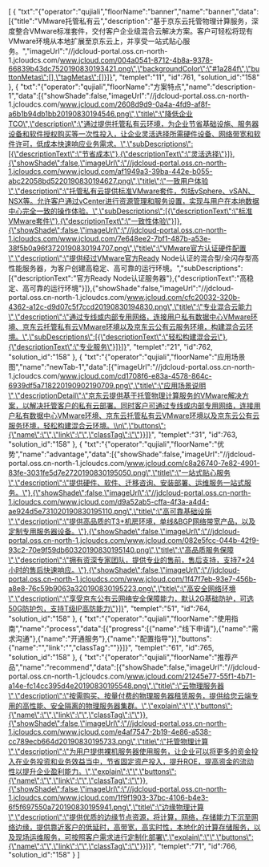 [
	{
		"txt":"{\"operator\":\"qujiali\",\"floorName\":\"banner\",\"name\":\"banner\",\"data\":[{\"title\":\"VMware托管私有云\",\"description\":\"基于京东云托管物理计算服务，深度整合VMware标准套件，交付客户企业级混合云解决方案。客户可轻松将现有VMware环境从本地扩展至京东云上，并享受一站式贴心服务。\",\"imageUrl\":\"//jdcloud-portal.oss.cn-north-1.jcloudcs.com/www.jcloud.com/004a0541-8712-4b8a-9378-66839b43dc7520190830193421.png\",\"backgroundColor\":\"#1a284f\",\"buttonMetas\":[],\"tagMetas\":[]}]}",
		"templet":"11",
		"id":761,
		"solution_id":"158"
	},
	{
		"txt":"{\"operator\":\"qujiali\",\"floorName\":\"方案特点\",\"name\":\"description-1\",\"data\":[{\"showShade\":false,\"imageUrl\":\"//jdcloud-portal.oss.cn-north-1.jcloudcs.com/www.jcloud.com/2608d9d9-0a4a-4fd9-af8f-a6b1b94db1bb20190830194546.png\",\"title\":\"降低企业TCO\",\"description\":\"通过提供托管私有云环境，为企业节省基础设施、服务器设备和软件授权购买等一次性投入，让企业灵活选择所需硬件设备、网络带宽和软件许可，低成本快速响应业务需求。\",\"subDescriptions\":[{\"descriptionText\":\"节省成本\"},{\"descriptionText\":\"灵活选择\"}]},{\"showShade\":false,\"imageUrl\":\"//jdcloud-portal.oss.cn-north-1.jcloudcs.com/www.jcloud.com/af1949a3-39ba-442e-b055-abc22058bd5220190830194627.png\",\"title\":\"一致用户体验\",\"description\":\"托管私有云提供标准VMware套件，包括vSphere、vSAN、NSX等。允许客户通过vCenter进行资源管理和服务设置，实现与用户在本地数据中心完全一致的操作体验。\",\"subDescriptions\":[{\"descriptionText\":\"标准VMware套件\"},{\"descriptionText\":\"一致性体验\"}]},{\"showShade\":false,\"imageUrl\":\"//jdcloud-portal.oss.cn-north-1.jcloudcs.com/www.jcloud.com/7e648ee2-7bf1-487b-a53e-38f5b0a96f3720190830194707.png\",\"title\":\"VMware官方认证硬件配置\",\"description\":\"提供经过VMware官方Ready Node认证的混合型/全闪存型高性能服务器，为客户创建高稳定、高可靠的运行环境。\",\"subDescriptions\":[{\"descriptionText\":\"官方Ready Node认证服务器\"},{\"descriptionText\":\"高稳定、高可靠的运行环境\"}]},{\"showShade\":false,\"imageUrl\":\"//jdcloud-portal.oss.cn-north-1.jcloudcs.com/www.jcloud.com/cfc20032-320b-4362-a12c-d9d07c5f7ccd20190830194830.png\",\"title\":\"专业混合云能力\",\"description\":\"通过专线或内部专用网络，连接用户私有数据中心VMware环境、京东云托管私有云VMware环境以及京东云公有云服务环境，构建混合云环境。\",\"subDescriptions\":[{\"descriptionText\":\"轻松构建混合云\"},{\"descriptionText\":\"专业服务\"}]}]}",
		"templet":"21",
		"id":762,
		"solution_id":"158"
	},
	{
		"txt":"{\"operator\":\"qujiali\",\"floorName\":\"应用场景图\",\"name\":\"newTab-1\",\"data\":[{\"imageUrl\":\"//jdcloud-portal.oss.cn-north-1.jcloudcs.com/www.jcloud.com/cd1708f6-e83a-4578-864c-6939df5a718220190902190709.png\",\"title\":\"应用场景说明\",\"descriptionDetail\":\"京东云提供基于托管物理计算服务的VMware解决方案，以解决托管客户的私有云部署。同时客户可通过专线或内部专用网络，连接用户私有数据中心VMware环境、京东云托管私有云VMware环境以及京东云公有云服务环境，轻松构建混合云环境。\\n\",\"buttons\":{\"name\":\"\",\"link\":\"\",\"classTag\":\"\"}}]}",
		"templet":"31",
		"id":763,
		"solution_id":"158"
	},
	{
		"txt":"{\"operator\":\"qujiali\",\"floorName\":\"优势\",\"name\":\"advantage\",\"data\":[{\"showShade\":false,\"imageUrl\":\"//jdcloud-portal.oss.cn-north-1.jcloudcs.com/www.jcloud.com/c8a26740-7e82-4901-83fe-3031fe5d7e2720190830195050.png\",\"title\":\"一站式贴心服务\",\"description\":\"提供硬件、软件、迁移咨询、安装部署、运维服务一站式服务。\"},{\"showShade\":false,\"imageUrl\":\"//jdcloud-portal.oss.cn-north-1.jcloudcs.com/www.jcloud.com/d9a52ab5-cffa-4f3a-a4d4-ae924d5e731020190830195110.png\",\"title\":\"高可靠基础设施\",\"description\":\"提供高品质的T3+机房环境，单线&BGP网络带宽产品，以及定制专用服务器设备。\"},{\"showShade\":false,\"imageUrl\":\"//jdcloud-portal.oss.cn-north-1.jcloudcs.com/www.jcloud.com/082e5fcc-044b-42f9-93c2-70e9f59db60320190830195140.png\",\"title\":\"高品质服务保障\",\"description\":\"拥有资深专家团队，提供专业的售前，售后支持，支持7*24小时的售后快速响应。\"},{\"showShade\":false,\"imageUrl\":\"//jdcloud-portal.oss.cn-north-1.jcloudcs.com/www.jcloud.com/1f47f7eb-93e7-456b-a8e8-76c59b9063a320190830195223.png\",\"title\":\"高安全网络环境\",\"description\":\"享受京东公有云网络安全保障能力，默认2G基础防护，可选50G防护包，支持T级IP高防能力\"}]}",
		"templet":"51",
		"id":764,
		"solution_id":"158"
	},
	{
		"txt":"{\"operator\":\"qujiali\",\"floorName\":\"使用指南\",\"name\":\"process\",\"data\":[{\"progress\":[{\"name\":\"线下申请\"},{\"name\":\"需求沟通\"},{\"name\":\"开通服务\"},{\"name\":\"配置指导\"}],\"buttons\":{\"name\":\"\",\"link\":\"\",\"classTag\":\"\"}}]}",
		"templet":"61",
		"id":765,
		"solution_id":"158"
	},
	{
		"txt":"{\"operator\":\"qujiali\",\"floorName\":\"推荐产品\",\"name\":\"recommend\",\"data\":[{\"showShade\":false,\"imageUrl\":\"//jdcloud-portal.oss.cn-north-1.jcloudcs.com/www.jcloud.com/21245e77-55f1-4b71-a14e-fc14cc395d4e20190830195548.png\",\"title\":\"云物理服务器\",\"description\":\"按需购买、按量付费的物理服务器租赁服务，提供给您云端专用的高性能、安全隔离的物理服务器集群。\",\"explain\":\"\",\"buttons\":{\"name\":\"\",\"link\":\"\",\"classTag\":\"\"}},{\"showShade\":false,\"imageUrl\":\"//jdcloud-portal.oss.cn-north-1.jcloudcs.com/www.jcloud.com/e4af7547-2b19-4e86-a538-cc789ecb664d20190830195733.png\",\"title\":\"托管物理计算\",\"description\":\"为用户提供裸机服务器使用服务，让企业可以将更多的资金投入在业务投资和业务效益当中，节省固定资产投入，提升ROE，提高资金的流动性以提升企业盈利能力。\",\"explain\":\"\",\"buttons\":{\"name\":\"\",\"link\":\"\",\"classTag\":\"\"}},{\"showShade\":false,\"imageUrl\":\"//jdcloud-portal.oss.cn-north-1.jcloudcs.com/www.jcloud.com/1f9f1903-37bc-4106-b4e3-6f5f697550a720190830195941.png\",\"title\":\"边缘物理计算\",\"description\":\"提供优质的边缘节点资源，将计算，网络，存储能力下沉至网络边缘，提供靠近客户的低延时，高带宽，高实时性，本地化的计算存储服务，以及现场运维服务，可按照客户需求进行定制化部署\",\"explain\":\"\",\"buttons\":{\"name\":\"\",\"link\":\"\",\"classTag\":\"\"}}]}",
		"templet":"71",
		"id":766,
		"solution_id":"158"
	}
]